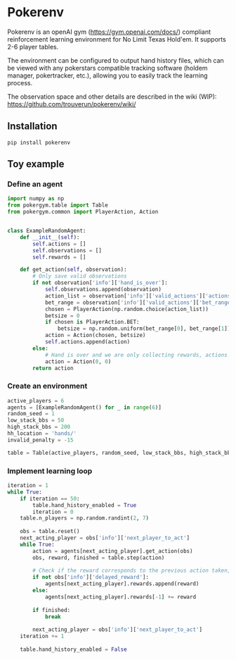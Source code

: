 # Pokerenv
Pokerenv is an openAI gym (https://gym.openai.com/docs/) compliant reinforcement learning environment for No Limit Texas Hold'em. It supports 2-6 player tables.

The environment can be configured to output hand history files, which can be viewed with any pokerstars compatible tracking software (holdem manager, pokertracker, etc.), allowing you to easily track the learning process.

The observation space and other details are described in the wiki (WIP): https://github.com/trouverun/pokerenv/wiki/ 

## Installation
```shell
pip install pokerenv
```

## Toy example

### Define an agent

```python
import numpy as np
from pokergym.table import Table
from pokergym.common import PlayerAction, Action


class ExampleRandomAgent:
    def __init__(self):
        self.actions = []
        self.observations = []
        self.rewards = []

    def get_action(self, observation):
        # Only save valid observations
        if not observation['info']['hand_is_over']:
            self.observations.append(observation)
            action_list = observation['info']['valid_actions']['actions_list']
            bet_range = observation['info']['valid_actions']['bet_range']
            chosen = PlayerAction(np.random.choice(action_list))
            betsize = 0
            if chosen is PlayerAction.BET:
                betsize = np.random.uniform(bet_range[0], bet_range[1])
            action = Action(chosen, betsize)
            self.actions.append(action)
        else:
            # Hand is over and we are only collecting rewards, actions are ignored so send a dummy action
            action = Action(0, 0)
        return action

```


### Create an environment
```python
active_players = 6
agents = [ExampleRandomAgent() for _ in range(6)]
random_seed = 1
low_stack_bbs = 50
high_stack_bbs = 200
hh_location = 'hands/'
invalid_penalty = -15

table = Table(active_players, random_seed, low_stack_bbs, high_stack_bbs, hh_location, invalid_penalty, obs_format='dict')
```

### Implement learning loop
```python
iteration = 1
while True:
    if iteration == 50:
        table.hand_history_enabled = True
        iteration = 0
    table.n_players = np.random.randint(2, 7)
    
    obs = table.reset()
    next_acting_player = obs['info']['next_player_to_act']
    while True:
        action = agents[next_acting_player].get_action(obs)
        obs, reward, finished = table.step(action)
        
        # Check if the reward corresponds to the previous action taken, or if it is a delayed reward given at the end of a game (should be added to latest reward)
        if not obs['info']['delayed_reward']:
            agents[next_acting_player].rewards.append(reward)
        else:
            agents[next_acting_player].rewards[-1] += reward
        
        if finished:
            break
           
        next_acting_player = obs['info']['next_player_to_act']
    iteration += 1
    
    table.hand_history_enabled = False
  
```
